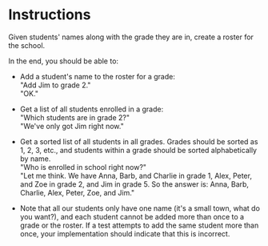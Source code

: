 # Instructions

Given students' names along with the grade they are in, create a roster for the school.

In the end, you should be able to:

* Add a student's name to the roster for a grade:  
  "Add Jim to grade 2."  
  "OK."

* Get a list of all students enrolled in a grade:  
  "Which students are in grade 2?"  
  "We've only got Jim right now."

* Get a sorted list of all students in all grades. Grades should be sorted as 1, 2, 3, etc., and students within a grade should be sorted alphabetically by name.  
  "Who is enrolled in school right now?"  
  "Let me think. We have Anna, Barb, and Charlie in grade 1, Alex, Peter, and Zoe in grade 2, and Jim in grade 5. So the answer is: Anna, Barb, Charlie, Alex, Peter, Zoe, and Jim."

* Note that all our students only have one name (it's a small town, what do you want?), and each student cannot be added more than once to a grade or the roster. If a test attempts to add the same student more than once, your implementation should indicate that this is incorrect.
